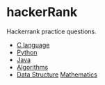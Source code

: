 # hackerRank

Hackerrank practice questions.

* [C language]()
* [Python]()
* [Java]()
* [Algorithms]()
* [Data Structure]()
[Mathematics]()
